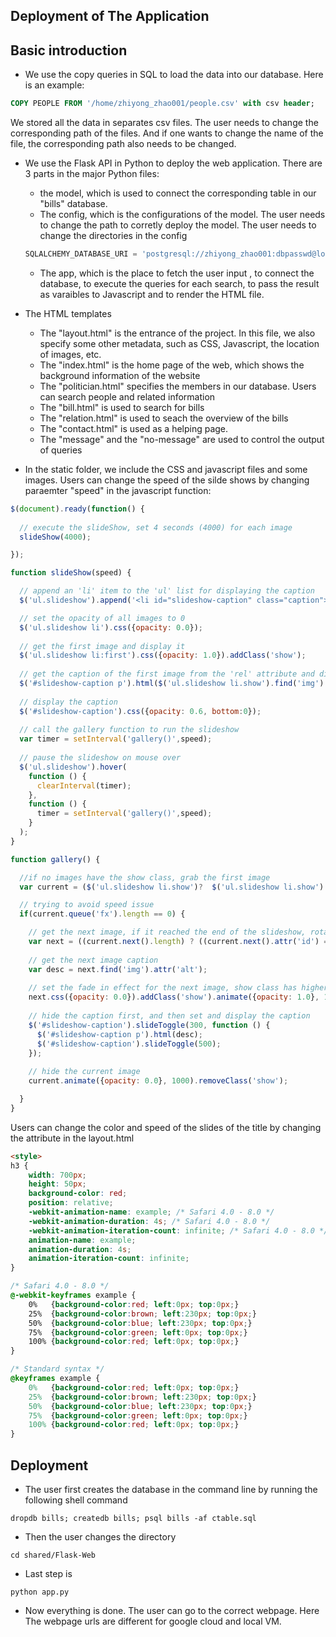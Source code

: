 **Deployment of The  Application**
-----------------
Basic introduction
------------------
* We use the copy queries in SQL to load the data into our database. Here is an example:

```sql
COPY PEOPLE FROM '/home/zhiyong_zhao001/people.csv' with csv header;
```
We stored all the data in separates csv files. The user needs to change the corresponding path of the files. And if one wants to change the name of the file, the corresponding path also needs to be changed.

* We use the Flask API in Python to deploy the web application. There are 3 parts in the major Python files:
    *  the model, which is used to connect the corresponding table in our "bills" database. 
    * The config, which is the configurations of the model. The user needs to change the path to corretly deploy the model. The user needs to change the directories in the config
    
    ```Python
    SQLALCHEMY_DATABASE_URI = 'postgresql://zhiyong_zhao001:dbpasswd@localhost/bills'
    ```
    * The app, which is the place to fetch the user input , to connect the database, to execute the queries for each search, to pass the result as varaibles to Javascript and  to render the HTML file.
* The HTML templates
  * The "layout.html" is the entrance of the project. In this file, we also specify some other metadata, such as CSS, Javascript, the location of images, etc.
  *  The "index.html" is the home page of the web, which shows the background information of the website
  *  The "politician.html" specifies the members in our database. Users can search people and related information
  *  The "bill.html" is used to search for bills
  *  The "relation.html" is used to seach the overview of the bills
  *  The "contact.html" is used as a helping page.
  * The "message" and the "no-message" are used to control the output of queries
*  In the static folder, we include the CSS and javascript files  and some images. Users can change the speed of the silde shows by changing paraemter "speed" in the javascript function:
```javascript
$(document).ready(function() {    
  
  // execute the slideShow, set 4 seconds (4000) for each image
  slideShow(4000);

});

function slideShow(speed) {

  // append an 'li' item to the 'ul' list for displaying the caption
  $('ul.slideshow').append('<li id="slideshow-caption" class="caption"><div class="slideshow-caption-container"><p></p></div></li>');

  // set the opacity of all images to 0
  $('ul.slideshow li').css({opacity: 0.0});
  
  // get the first image and display it
  $('ul.slideshow li:first').css({opacity: 1.0}).addClass('show');
  
  // get the caption of the first image from the 'rel' attribute and display it
  $('#slideshow-caption p').html($('ul.slideshow li.show').find('img').attr('alt'));
    
  // display the caption
  $('#slideshow-caption').css({opacity: 0.6, bottom:0});
  
  // call the gallery function to run the slideshow  
  var timer = setInterval('gallery()',speed);
  
  // pause the slideshow on mouse over
  $('ul.slideshow').hover(
    function () {
      clearInterval(timer); 
    },  
    function () {
      timer = setInterval('gallery()',speed);     
    }
  );  
}

function gallery() {

  //if no images have the show class, grab the first image
  var current = ($('ul.slideshow li.show')?  $('ul.slideshow li.show') : $('#ul.slideshow li:first'));

  // trying to avoid speed issue
  if(current.queue('fx').length == 0) {

    // get the next image, if it reached the end of the slideshow, rotate it back to the first image
    var next = ((current.next().length) ? ((current.next().attr('id') == 'slideshow-caption')? $('ul.slideshow li:first') :current.next()) : $('ul.slideshow li:first'));
      
    // get the next image caption
    var desc = next.find('img').attr('alt');  
  
    // set the fade in effect for the next image, show class has higher z-index
    next.css({opacity: 0.0}).addClass('show').animate({opacity: 1.0}, 1000);
    
    // hide the caption first, and then set and display the caption
    $('#slideshow-caption').slideToggle(300, function () { 
      $('#slideshow-caption p').html(desc); 
      $('#slideshow-caption').slideToggle(500); 
    });   
  
    // hide the current image
    current.animate({opacity: 0.0}, 1000).removeClass('show');

  }
}
```

Users can change the color and speed of the slides of the title by changing the attribute in the layout.html

```html
<style> 
h3 {
    width: 700px;
    height: 50px;
    background-color: red;
    position: relative;
    -webkit-animation-name: example; /* Safari 4.0 - 8.0 */
    -webkit-animation-duration: 4s; /* Safari 4.0 - 8.0 */
    -webkit-animation-iteration-count: infinite; /* Safari 4.0 - 8.0 */
    animation-name: example;
    animation-duration: 4s;
    animation-iteration-count: infinite;
}

/* Safari 4.0 - 8.0 */
@-webkit-keyframes example {
    0%   {background-color:red; left:0px; top:0px;}
    25%  {background-color:brown; left:230px; top:0px;}
    50%  {background-color:blue; left:230px; top:0px;}
    75%  {background-color:green; left:0px; top:0px;}
    100% {background-color:red; left:0px; top:0px;}
}

/* Standard syntax */
@keyframes example {
    0%   {background-color:red; left:0px; top:0px;}
    25%  {background-color:brown; left:230px; top:0px;}
    50%  {background-color:blue; left:230px; top:0px;}
    75%  {background-color:green; left:0px; top:0px;}
    100% {background-color:red; left:0px; top:0px;}
}
```


Deployment
-------------------------------

* The user first creates the database in the command line by running the following shell command
```
dropdb bills; createdb bills; psql bills -af ctable.sql 
```

* Then the user changes the directory
```
cd shared/Flask-Web
```
* Last step is
```
python app.py
```
* Now everything is done. The user can go to the correct webpage. Here The webpage urls are different for google cloud and local VM.